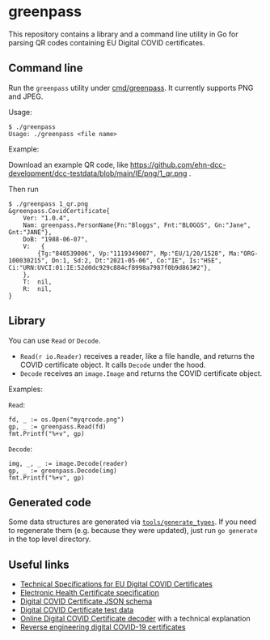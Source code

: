 # greenpass

This repository contains a library and a command line utility in Go
for parsing QR codes containing EU Digital COVID certificates.

## Command line

Run the `greenpass` utility under [cmd/greenpass](cmd/greenpass/). It currently
supports PNG and JPEG.

Usage:
```
$ ./greenpass
Usage: ./greenpass <file name>
```

Example:

Download an example QR code, like
https://github.com/ehn-dcc-development/dcc-testdata/blob/main/IE/png/1_qr.png .

Then run
```
$ ./greenpass 1_qr.png
&greenpass.CovidCertificate{
    Ver: "1.0.4",
    Nam: greenpass.PersonName{Fn:"Bloggs", Fnt:"BLOGGS", Gn:"Jane", Gnt:"JANE"},
    DoB: "1988-06-07",
    V:   {
        {Tg:"840539006", Vp:"1119349007", Mp:"EU/1/20/1528", Ma:"ORG-100030215", Dn:1, Sd:2, Dt:"2021-05-06", Co:"IE", Is:"HSE", Ci:"URN:UVCI:01:IE:52d0dc929c884cf8998a7987f0b9d863#2"},
    },
    T:  nil,
    R:  nil,
}
```

## Library

You can use `Read` or `Decode`.

* `Read(r io.Reader)` receives a reader, like a file handle, and returns the
  COVID certificate object. It calls `Decode` under the hood.
* `Decode` receives an `image.Image` and returns the COVID certificate object.

Examples:

`Read`:
```
fd, _ := os.Open("myqrcode.png")
gp, _ := greenpass.Read(fd)
fmt.Printf("%+v", gp)
```

`Decode`:
```
img, _, _ := image.Decode(reader)
gp, _ := greenpass.Decode(img)
fmt.Printf("%+v", gp)
```

## Generated code

Some data structures are generated via
[`tools/generate_types`](tools/generate_types). If you need to regenerate them
(e.g. because they were updated), just run `go generate` in the top level
directory.

## Useful links

* [Technical Specifications for EU Digital COVID Certificates](https://ec.europa.eu/health/sites/default/files/ehealth/docs/covid-certificate_json_specification_en.pdf)
* [Electronic Health Certificate specification](https://github.com/ehn-dcc-development/hcert-spec)
* [Digital COVID Certificate JSON schema](https://github.com/ehn-dcc-development/ehn-dcc-schema)
* [Digital COVID Certificate test data](https://github.com/ehn-dcc-development/dcc-testdata)
* [Online Digital COVID Certificate decoder](https://ehealth.vyncke.org/) with a
  technical explanation
* [Reverse engineering digital COVID-19 certificates](https://harrisonsand.com/posts/covid-certificates/)
